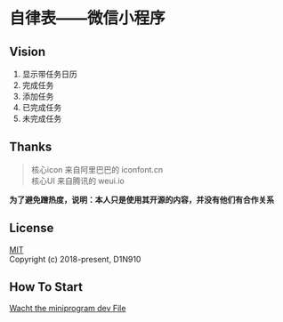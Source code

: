 # 自律表——微信小程序

## Vision  
1. 显示带任务日历
2. 完成任务
3. 添加任务 
4. 已完成任务 
5. 未完成任务  
## Thanks  
>核心icon 来自阿里巴巴的 iconfont.cn  
核心UI 来自腾讯的 weui.io  

**为了避免蹭热度，说明：本人只是使用其开源的内容，并没有他们有合作关系**

## License
[MIT](https://opensource.org/licenses/MIT)  
Copyright (c) 2018-present, D1N910

## How To Start
[Wacht the miniprogram dev File](https://developers.weixin.qq.com/miniprogram/dev/index.html?t=18080816)
